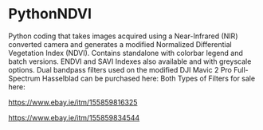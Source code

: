 # PythonNDVI
Python coding that takes images acquired using a Near-Infrared (NIR) converted camera and generates a modified Normalized Differential Vegetation Index (NDVI). Contains standalone with colorbar legend and batch versions. ENDVI and SAVI Indexes also available and with greyscale options.
Dual bandpass filters used on the modified DJI Mavic 2 Pro Full-Spectrum Hasselblad can be purchased here: Both Types of Filters for sale here:

https://www.ebay.ie/itm/155859816325

https://www.ebay.ie/itm/155859834544



